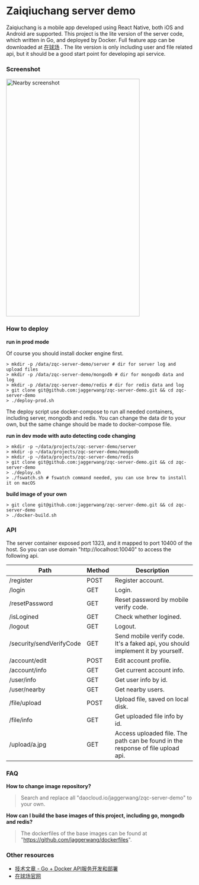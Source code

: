 # Zaiqiuchang server demo

Zaiqiuchang is a mobile app developed using React Native, both iOS and Android are supported. This project is the lite version of the server code, which written in Go, and deployed by Docker. Full feature app can be downloaded at [在球场](https://www.zaiqiuchang.com) . The lite version is only including user and file related api, but it should be a good start point for developing api service. 

### Screenshot

<img alt="Nearby screenshot" src="https://zqc.oss-cn-shanghai.aliyuncs.com/screenshot/ios/screenshot-nearby-720.jpg" width="360" height="640" />

### How to deploy

**run in prod mode**

Of course you should install docker engine first.
```
> mkdir -p /data/zqc-server-demo/server # dir for server log and upload files
> mkdir -p /data/zqc-server-demo/mongodb # dir for mongodb data and log
> mkdir -p /data/zqc-server-demo/redis # dir for redis data and log
> git clone git@github.com:jaggerwang/zqc-server-demo.git && cd zqc-server-demo
> ./deploy-prod.sh
```
The deploy script use docker-compose to run all needed containers, including server, mongodb and redis. You can change the data dir to your own, but the same change should be made to docker-compose file.

**run in dev mode with auto detecting code changing**

```
> mkdir -p ~/data/projects/zqc-server-demo/server
> mkdir -p ~/data/projects/zqc-server-demo/mongodb
> mkdir -p ~/data/projects/zqc-server-demo/redis
> git clone git@github.com:jaggerwang/zqc-server-demo.git && cd zqc-server-demo
> ./deploy.sh
> ./fswatch.sh # fswatch command needed, you can use brew to install it on macOS
```

**build image of your own**

```
> git clone git@github.com:jaggerwang/zqc-server-demo.git && cd zqc-server-demo
> ./docker-build.sh
```

### API

The server container exposed port 1323, and it mapped to port 10400 of the host. So you can use domain "http://localhost:10040" to access the following api.

Path|Method|Description
----|------|-----------
/register|POST|Register account.
/login|GET|Login.
/resetPassword|GET|Reset password by mobile verify code.
/isLogined|GET|Check whether logined.
/logout|GET|Logout.
/security/sendVerifyCode|GET|Send mobile verify code. It's a faked api, you should implement it by yourself.
/account/edit|POST|Edit account profile.
/account/info|GET|Get current account info.
/user/info|GET|Get user info by id.
/user/nearby|GET|Get nearby users.
/file/upload|POST|Upload file, saved on local disk.
/file/info|GET|Get uploaded file info by id.
/upload/a.jpg|GET|Access uploaded file. The path can be found in the response of file upload api.

### FAQ

**How to change image repository?**

> Search and replace all "daocloud.io/jaggerwang/zqc-server-demo" to your own.

**How can I build the base images of this project, including go, mongodb and redis?**

> The dockerfiles of the base images can be found at "https://github.com/jaggerwang/dockerfiles".

### Other resources

* [技术文章 - Go + Docker API服务开发和部署](https://jaggerwang.net/develop-and-deploy-api-service-with-go-and-docker-intro/)
* [在球场官网](https://www.zaiqiuchang.com)
